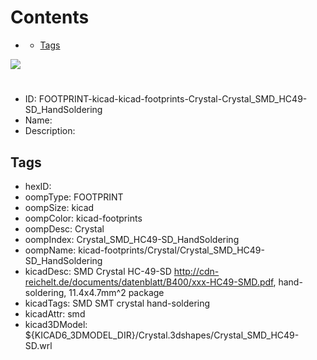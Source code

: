 



Contents
========

* [](#)
	* [Tags](#tags)
  
![][im]
# 

- ID: FOOTPRINT-kicad-kicad-footprints-Crystal-Crystal_SMD_HC49-SD_HandSoldering
- Name: 
- Description: 

## Tags

- hexID: 
- oompType: FOOTPRINT
- oompSize: kicad
- oompColor: kicad-footprints
- oompDesc: Crystal
- oompIndex: Crystal_SMD_HC49-SD_HandSoldering
- oompName: kicad-footprints/Crystal/Crystal_SMD_HC49-SD_HandSoldering
- kicadDesc: SMD Crystal HC-49-SD http://cdn-reichelt.de/documents/datenblatt/B400/xxx-HC49-SMD.pdf, hand-soldering, 11.4x4.7mm^2 package
- kicadTags: SMD SMT crystal hand-soldering
- kicadAttr: smd
- kicad3DModel: ${KICAD6_3DMODEL_DIR}/Crystal.3dshapes/Crystal_SMD_HC49-SD.wrl



[im]: image.png
